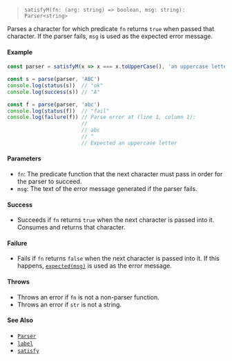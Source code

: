 <!--
 Copyright (c) 2020 Thomas J. Otterson
 
 This software is released under the MIT License.
 https://opensource.org/licenses/MIT
-->

> `satisfyM(fn: (arg: string) => boolean, msg: string): Parser<string>`

Parses a character for which predicate `fn` returns `true` when passed that character. If the parser fails, `msg` is used as the expected error message.

#### Example

```javascript
const parser = satisfyM(x => x === x.toUpperCase(), 'an uppercase letter')

const s = parse(parser, 'ABC')
console.log(status(s))  // "ok"
console.log(success(s)) // "A"

const f = parse(parser, 'abc')
console.log(status(f))  // "fail"
console.log(failure(f)) // Parse error at (line 1, column 1):
                        //
                        // abc
                        // ^
                        // Expected an uppercase letter

```

#### Parameters

* `fn`: The predicate function that the next character must pass in order for the parser to succeed.
* `msg`: The text of the error message generated if the parser fails.

#### Success

* Succeeds if `fn` returns `true` when the next character is passed into it. Consumes and returns that character.

#### Failure

* Fails if `fn` returns `false` when the next character is passed into it. If this happens, [`expected(msg)`](../tools/expected.md) is used as the error message.

#### Throws

* Throws an error if `fn` is not a non-parser function.
* Throws an error if `str` is not a string.

#### See Also

* [`Parser`](../types/parser.md)
* [`label`](label.md)
* [`satisfy`](satisfy.md)